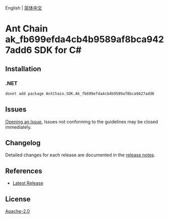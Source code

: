 English | [简体中文](README-CN.md)

# Ant Chain ak_fb699efda4cb4b9589af8bca9427add6 SDK for C#

## Installation

### .NET

```bash
donet add package AntChain.SDK.Ak_fb699efda4cb4b9589af8bca9427add6
```

## Issues

[Opening an Issue](https://github.com/alipay/antchain-openapi-prod-sdk/issues/new), Issues not conforming to the guidelines may be closed immediately.

## Changelog

Detailed changes for each release are documented in the [release notes](./ChangeLog.md).

## References

* [Latest Release](https://github.com/alipay/antchain-openapi-prod-sdk/)

## License

[Apache-2.0](http://www.apache.org/licenses/LICENSE-2.0)

